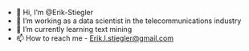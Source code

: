 - 👋 Hi, I’m @Erik-Stiegler
- 👀 I’m working as a data scientist in the telecommunications industry
- 🌱 I’m currently learning text mining
- 📫 How to reach me - Erik.l.stiegler@gmail.com

<!---
Erik-Stiegler/Erik-Stiegler is a ✨ special ✨ repository because its `README.md` (this file) appears on your GitHub profile.
You can click the Preview link to take a look at your changes.
--->
